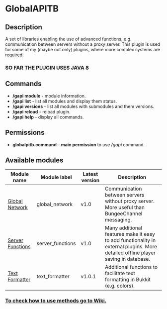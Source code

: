 # GlobalAPITB


## Description
A set of libraries enabling the use of advanced functions,
e.g. communication between servers without a proxy server.
This plugin is used for some of my (maybe not only) plugins,
where more complex systems are required.

### SO FAR THE PLUGIN USES JAVA 8

## Commands
- **/gapi module <module>** - module information.
- **/gapi list** - list all modules and display them status.
- **/gapi versions** - list all modules with submodules and them versions.
- **/gapi reload** - reload plugin.
- **/gapi help** - display all commands.

## Permissions
- **globalpitb.command** - **main permission** to use */gapi* command.


## Available modules
| Module name                                                                               | Module label     | Latest version | Description                                                                                                                      |
|-------------------------------------------------------------------------------------------|------------------|----------------|----------------------------------------------------------------------------------------------------------------------------------|
| [Global Network](https://github.com/MiloszBratkowski/GlobalAPITB/wiki/Global-Network)     | global_network   | v1.0           | Communication between servers without proxy server. More useful than BungeeChannel messaging.                                    |
| [Server Functions](https://github.com/MiloszBratkowski/GlobalAPITB/wiki/Server-Functions) | server_functions | v1.0           | Many additional features make it easy to add functionality in external plugins. More detailed offline player saving in database. |
| [Text Formatter](https://github.com/MiloszBratkowski/GlobalAPITB/wiki/Text-Formatter)     | text_formatter   | v1.0.1         | Additional functions to facilitate text formatting in Bukkit (e.g. colors).                                                      |

### **[To check how to use methods go to Wiki.](https://github.com/MiloszBratkowski/GlobalAPITB/wiki)**
